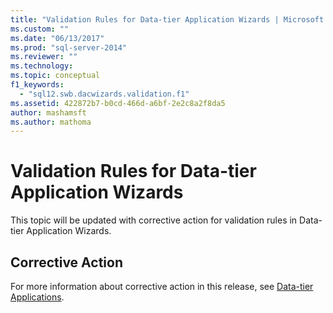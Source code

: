 ```yaml
---
title: "Validation Rules for Data-tier Application Wizards | Microsoft Docs"
ms.custom: ""
ms.date: "06/13/2017"
ms.prod: "sql-server-2014"
ms.reviewer: ""
ms.technology: 
ms.topic: conceptual
f1_keywords: 
  - "sql12.swb.dacwizards.validation.f1"
ms.assetid: 422872b7-b0cd-466d-a6bf-2e2c8a2f8da5
author: mashamsft
ms.author: mathoma
---
```

# Validation Rules for Data-tier Application Wizards
  This topic will be updated with corrective action for validation rules in Data-tier Application Wizards.  
  
## Corrective Action  
 For more information about corrective action in this release, see [Data-tier Applications](../relational-databases/data-tier-applications/data-tier-applications.md).  
  
  
